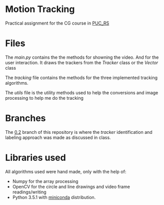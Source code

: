 # Motion Tracking
Practical assignment for the CG course in [PUC_RS](http://www.inf.pucrs.br/~pinho/CG-PPGCC/Trabalhos/T2-2016-1/T1-2016-1.html)

# Files
The *main.py* contains the the methods for showning the video.
And for the user interaction.
It draws the trackers from the *Tracker* class or the *Vector* class

The *tracking* file contains the methods for the three implemented tracking algorithms.

The *utils* file is the utility methods used to help the conversions and image processing
to help me do the tracking

# Branches
The [0.2](https://github.com/rodsnjr/motion_tracking/tree/0.2) branch of this repository is where the *tracker* identification and labeling approach was made as discussed in class.

# Libraries used
All algorithms used were hand made, only with the help of:
* Numpy for the array processing
* OpenCV for the circle and line drawings and video frame readings/writing
* Python 3.5.1 with [miniconda](http://conda.pydata.org/miniconda.html) distribution.
